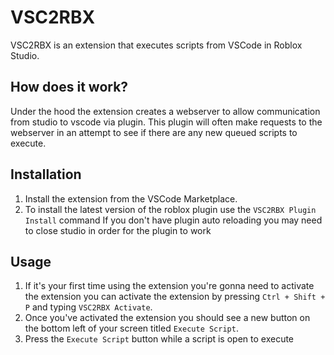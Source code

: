 # VSC2RBX
VSC2RBX is an extension that executes scripts from VSCode in Roblox Studio.

## How does it work?
Under the hood the extension creates a webserver to allow communication from studio to vscode via plugin. This plugin will often make requests to the webserver in an attempt to see if there are any new queued scripts to execute.

## Installation
1. Install the extension from the VSCode Marketplace.
2. To install the latest version of the roblox plugin use the `VSC2RBX Plugin Install` command
	If you don't have plugin auto reloading you may need to close studio in order for the plugin to work 

## Usage
1. If it's your first time using the extension you're gonna need to activate the extension you can activate the extension by pressing `Ctrl + Shift + P` and typing `VSC2RBX Activate`.
2. Once you've activated the extension you should see a new button on the bottom left of your screen titled `Execute Script`.
3. Press the `Execute Script` button while a script is open to execute